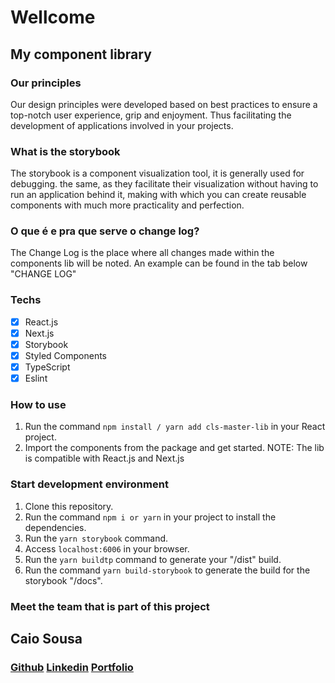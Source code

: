 # Wellcome
## My component library

### Our principles
Our design principles were developed based on best practices to ensure a top-notch user experience, grip and enjoyment.
Thus facilitating the development of applications involved in your projects.

### What is the storybook
The storybook is a component visualization tool, it is generally used for debugging.
the same, as they facilitate their visualization without having to run an application behind it, making
with which you can create reusable components with much more practicality and perfection.

### O que é e pra que serve o change log?
The Change Log is the place where all changes made within the components lib will be noted.
An example can be found in the tab below "CHANGE LOG"

### Techs
- [x] React.js
- [x] Next.js
- [x] Storybook
- [x] Styled Components
- [x] TypeScript
- [x] Eslint

### How to use
1. Run the command `npm install / yarn add cls-master-lib` in your React project.
2. Import the components from the package and get started.
NOTE: The lib is compatible with React.js and Next.js

### Start development environment
1. Clone this repository.
2. Run the command `npm i or yarn` in your project to install the dependencies.
3. Run the `yarn storybook` command.
4. Access `localhost:6006` in your browser.
5. Run the `yarn buildtp` command to generate your "/dist" build.
6. Run the command `yarn build-storybook` to generate the build for the storybook "/docs".

### Meet the team that is part of this project

## Caio Sousa
### [Github](https://github.com/CLSCaio)   [Linkedin](https://www.linkedin.com/notifications/)   [Portfolio](https://clscaio.github.io/)

